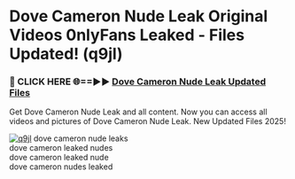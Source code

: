 # Dove Cameron Nude Leak Original Videos 0nlyFans Leaked - Files Updated! (q9jl)

<h3>🔴 CLICK HERE 🌐==►► <a href="https://tinyurl.com/5h6xmrr3" rel="nofollow">Dove Cameron Nude Leak Updated Files</a></h3>

Get Dove Cameron Nude Leak and all content. Now you can access all videos and pictures of Dove Cameron Nude Leak. New Updated Files 2025!

[![q9jl](https://i.imgur.com/KVD873Z.gif)](https://tinyurl.com/5h6xmrr3)
dove cameron nude leaks<br>
dove cameron leaked nudes<br>
dove cameron leaked nude<br>
dove cameron nudes leaked